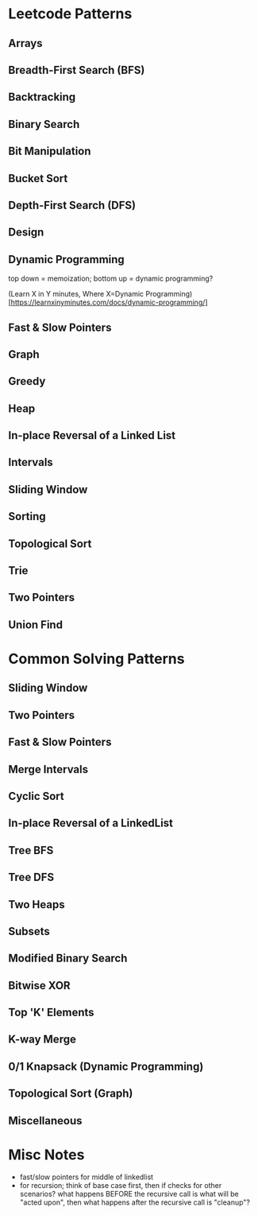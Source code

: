 # Leetcode Patterns
## Arrays
## Breadth-First Search (BFS)
## Backtracking
## Binary Search
## Bit Manipulation
## Bucket Sort
## Depth-First Search (DFS)
## Design
## Dynamic Programming
top down = memoization; bottom up = dynamic programming?

(Learn X in Y minutes, Where X=Dynamic Programming)[https://learnxinyminutes.com/docs/dynamic-programming/]
## Fast & Slow Pointers
## Graph
## Greedy
## Heap
## In-place Reversal of a Linked List
## Intervals
## Sliding Window
## Sorting
## Topological Sort
## Trie
## Two Pointers
## Union Find
# Common Solving Patterns
## Sliding Window
## Two Pointers
## Fast & Slow Pointers
## Merge Intervals
## Cyclic Sort
## In-place Reversal of a LinkedList
## Tree BFS
## Tree DFS
## Two Heaps
## Subsets
## Modified Binary Search
## Bitwise XOR
## Top 'K' Elements
## K-way Merge
## 0/1 Knapsack (Dynamic Programming)
## Topological Sort (Graph)
## Miscellaneous
# Misc Notes
* fast/slow pointers for middle of linkedlist
* for recursion; think of base case first, then if checks for other scenarios? what happens BEFORE the recursive call is what will be "acted upon", then what happens after the recursive call is "cleanup"?